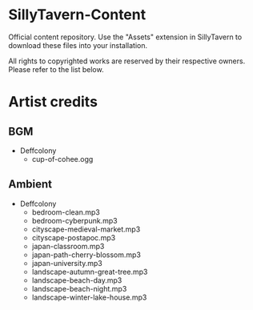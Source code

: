 # SillyTavern-Content

Official content repository. Use the "Assets" extension in SillyTavern to download these files into your installation.

All rights to copyrighted works are reserved by their respective owners. Please refer to the list below.

# Artist credits

## BGM

- Deffcolony
  - cup-of-cohee.ogg

## Ambient

- Deffcolony
  - bedroom-clean.mp3
  - bedroom-cyberpunk.mp3
  - cityscape-medieval-market.mp3
  - cityscape-postapoc.mp3
  - japan-classroom.mp3
  - japan-path-cherry-blossom.mp3
  - japan-university.mp3
  - landscape-autumn-great-tree.mp3
  - landscape-beach-day.mp3
  - landscape-beach-night.mp3
  - landscape-winter-lake-house.mp3
